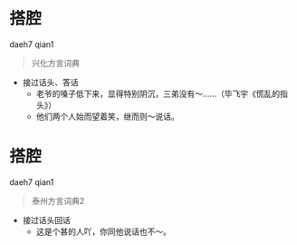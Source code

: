 # 搭腔
daeh7 qian1
> 兴化方言词典
- 接过话头、答话
  - 老爷的嗓子低下来，显得特别阴沉，三弟没有～……（毕飞宇《慌乱的指头》）
  - 他们两个人始而望着笑，继而则～说话。


# 搭腔
daeh7 qian1
> 泰州方言词典2
- 接过话头回话
  - 这是个甚的人吖，你同他说话也不～。